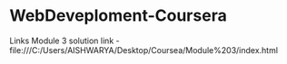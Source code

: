 # WebDeveploment-Coursera


Links 
Module 3 solution link - file:///C:/Users/AISHWARYA/Desktop/Coursea/Module%203/index.html
